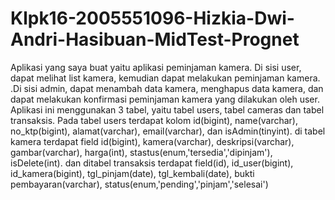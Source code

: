 # Klpk16-2005551096-Hizkia-Dwi-Andri-Hasibuan-MidTest-Prognet
Aplikasi yang saya buat yaitu aplikasi peminjaman kamera. Di sisi user, dapat melihat list kamera, kemudian dapat melakukan peminjaman kamera. .Di sisi admin, dapat menambah data kamera, menghapus data kamera, dan dapat melakukan konfirmasi peminjaman kamera yang dilakukan oleh user. Aplikasi ini menggunakan 3 tabel, yaitu tabel users, tabel cameras dan tabel transaksis. Pada tabel users terdapat kolom id(bigint), name(varchar), no_ktp(bigint), alamat(varchar), email(varchar), dan isAdmin(tinyint). di tabel kamera terdapat field id(bigint), kamera(varchar), deskripsi(varchar), gambar(varchar), harga(int), stastus(enum,'tersedia','dipinjam'), isDelete(int). dan ditabel transaksis terdapat field(id), id_user(bigint), id_kamera(bigint), tgl_pinjam(date), tgl_kembali(date), bukti pembayaran(varchar), status(enum,'pending','pinjam','selesai')
